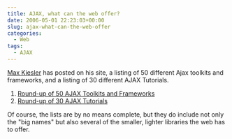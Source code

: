 ```yaml
---
title: AJAX, what can the web offer?
date: 2006-05-01 22:23:03+00:00
slug: ajax-what-can-the-web-offer
categories:
  - Web
tags:
  - AJAX
---
```


[Max Kiesler](http://www.maxkiesler.com/) has posted on his site, a listing of 50 different Ajax toolkits and frameworks, and a listing of 30 different AJAX Tutorials.

1. [Round-up of 50 AJAX Toolkits and Frameworks](http://www.maxkiesler.com/2006/04/12/round-up-of-50-ajax-toolkits-and-frameworks/)
2. [Round-up of 30 AJAX Tutorials](http://www.maxkiesler.com/2006/03/15/round-up-of-30-ajax-tutorials/)

Of course, the lists are by no means complete, but they do include not only the "big names" but also several of the smaller, lighter libraries the web has to offer.
